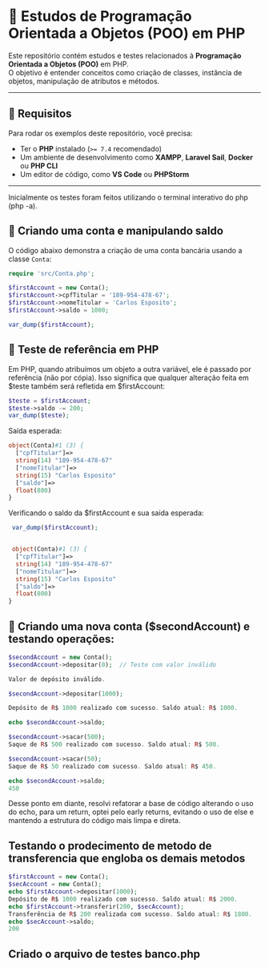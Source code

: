 
# 📌 Estudos de Programação Orientada a Objetos (POO) em PHP

Este repositório contém estudos e testes relacionados à **Programação Orientada a Objetos (POO)** em PHP.  
O objetivo é entender conceitos como criação de classes, instância de objetos, manipulação de atributos e métodos.

---

## 📌 Requisitos

Para rodar os exemplos deste repositório, você precisa:

- Ter o **PHP** instalado (`>= 7.4` recomendado)
- Um ambiente de desenvolvimento como **XAMPP**, **Laravel Sail**, **Docker** ou **PHP CLI**
- Um editor de código, como **VS Code** ou **PHPStorm**

---

 Inicialmente os testes foram feitos utilizando o terminal interativo do php (php -a).


## 📌 Criando uma conta e manipulando saldo

O código abaixo demonstra a criação de uma conta bancária usando a classe `Conta`:

```php
require 'src/Conta.php';

$firstAccount = new Conta();
$firstAccount->cpfTitular = '189-954-478-67';
$firstAccount->nomeTitular = 'Carlos Esposito';
$firstAccount->saldo = 1000;

var_dump($firstAccount);

```
## 📌  Teste de referência em PHP

Em PHP, quando atribuímos um objeto a outra variável, ele é passado por referência (não por cópia).
Isso significa que qualquer alteração feita em $teste também será refletida em $firstAccount:

```php 
$teste = $firstAccount;
$teste->saldo -= 200;
var_dump($teste);
```

Saída esperada:

```php 
object(Conta)#1 (3) {
  ["cpfTitular"]=>
  string(14) "189-954-478-67"
  ["nomeTitular"]=>
  string(15) "Carlos Esposito"
  ["saldo"]=>
  float(800)
}
```
Verificando o saldo da $firstAccount e sua saida esperada: 

```php
 var_dump($firstAccount);


 object(Conta)#1 (3) {
  ["cpfTitular"]=>
  string(14) "189-954-478-67"
  ["nomeTitular"]=>
  string(15) "Carlos Esposito"
  ["saldo"]=>
  float(800)
}
```

## 📌 Criando uma nova conta ($secondAccount) e testando operações:

```php
$secondAccount = new Conta();
$secondAccount->depositar(0);  // Teste com valor inválido

Valor de depósito inválido.

$secondAccount->depositar(1000);

Depósito de R$ 1000 realizado com sucesso. Saldo atual: R$ 1000.

echo $secondAccount->saldo;

$secondAccount->sacar(500);
Saque de R$ 500 realizado com sucesso. Saldo atual: R$ 500.

$secondAccount->sacar(50);
Saque de R$ 50 realizado com sucesso. Saldo atual: R$ 450.

echo $secondAccount->saldo;
450
```

Desse ponto em diante, resolvi refatorar a base de código alterando o uso do echo, para um return, optei pelo early returns, evitando o uso de else e mantendo a estrutura do código mais limpa e direta. 

## Testando o prodecimento de metodo de transferencia que engloba os demais metodos

```php
$firstAccount = new Conta();
$secAccount = new Conta();
echo $firstAccount->depositar(1000);
Depósito de R$ 1000 realizado com sucesso. Saldo atual: R$ 2000.
echo $firstAccount->transferir(200, $secAccount);
Transferência de R$ 200 realizada com sucesso. Saldo atual: R$ 1800.
echo $secAccount->saldo;
200
```
## Criado o arquivo de testes banco.php